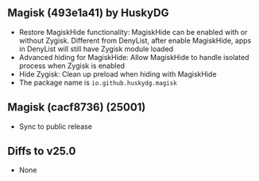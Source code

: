 ## Magisk (493e1a41) by HuskyDG

- Restore MagiskHide functionality: MagiskHide can be enabled with or without Zygisk. Different from DenyList, after enable MagiskHide, apps in DenyList will still have Zygisk module loaded
- Advanced hiding for MagiskHide: Allow MagiskHide to handle isolated process when Zygisk is enabled
- Hide Zygisk: Clean up preload when hiding with MagiskHide
- The package name is `io.github.huskydg.magisk`

## Magisk (cacf8736) (25001)

- Sync to public release

## Diffs to v25.0

- None
